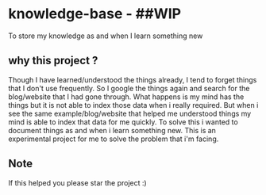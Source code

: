 # knowledge-base - ##WIP
To store my knowledge as and when I learn something new

## why this project ?
Though I have learned/understood the things already, I tend to forget things that I don't use frequently.
So I google the things again and search for the blog/website that I had gone through.
What happens is my mind has the things but it is not able to index those data when i really required.
But when i see the same example/blog/website that helped me understood things my mind is able to index that data for me quickly.
To solve this i wanted to document things as and when i learn something new.
This is an experimental project for me to solve the problem that i'm facing.


## Note
If this helped you please star the project :)


